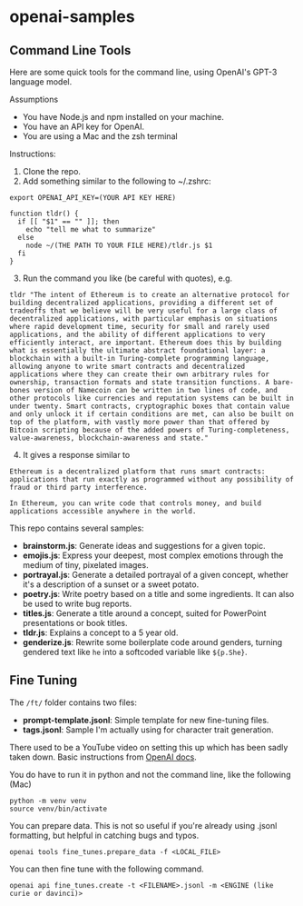 # openai-samples

## Command Line Tools

Here are some quick tools for the command line, using OpenAI's GPT-3 language model.

Assumptions

- You have Node.js and npm installed on your machine.
- You have an API key for OpenAI.
- You are using a Mac and the zsh terminal

Instructions:

1. Clone the repo.
2. Add something similar to the following to ~/.zshrc:

```
export OPENAI_API_KEY=(YOUR API KEY HERE)

function tldr() {
  if [[ "$1" == "" ]]; then
    echo "tell me what to summarize"
  else
	node ~/(THE PATH TO YOUR FILE HERE)/tldr.js $1
  fi
}
```

3. Run the command you like (be careful with quotes), e.g.

```
tldr "The intent of Ethereum is to create an alternative protocol for building decentralized applications, providing a different set of tradeoffs that we believe will be very useful for a large class of decentralized applications, with particular emphasis on situations where rapid development time, security for small and rarely used applications, and the ability of different applications to very efficiently interact, are important. Ethereum does this by building what is essentially the ultimate abstract foundational layer: a blockchain with a built-in Turing-complete programming language, allowing anyone to write smart contracts and decentralized applications where they can create their own arbitrary rules for ownership, transaction formats and state transition functions. A bare-bones version of Namecoin can be written in two lines of code, and other protocols like currencies and reputation systems can be built in under twenty. Smart contracts, cryptographic boxes that contain value and only unlock it if certain conditions are met, can also be built on top of the platform, with vastly more power than that offered by Bitcoin scripting because of the added powers of Turing-completeness, value-awareness, blockchain-awareness and state."
```

4. It gives a response similar to

```
Ethereum is a decentralized platform that runs smart contracts: applications that run exactly as programmed without any possibility of fraud or third party interference.

In Ethereum, you can write code that controls money, and build applications accessible anywhere in the world.
```

This repo contains several samples:

- **brainstorm.js**: Generate ideas and suggestions for a given topic.
- **emojis.js**: Express your deepest, most complex emotions through the medium of tiny, pixelated images.
- **portrayal.js**: Generate a detailed portrayal of a given concept, whether it's a description of a sunset or a sweet potato.
- **poetry.js**: Write poetry based on a title and some ingredients. It can also be used to write bug reports. 
- **titles.js**: Generate a title around a concept, suited for PowerPoint presentations or book titles.
- **tldr.js**: Explains a concept to a 5 year old.
- **genderize.js**: Rewrite some boilerplate code around genders, turning gendered text like `he` into a softcoded variable like `${p.She}`.

## Fine Tuning

The `/ft/` folder contains two files:

- **prompt-template.jsonl**: Simple template for new fine-tuning files.
- **tags.jsonl**: Sample I'm actually using for character trait generation. 

There used to be a YouTube video on setting this up which has been sadly taken down. Basic instructions from [OpenAI docs](https://beta.openai.com/docs/guides/fine-tuning).

You do have to run it in python and not the command line, like the following (Mac)

```
python -m venv venv
source venv/bin/activate
```

You can prepare data. This is not so useful if you're already using .jsonl formatting, but helpful in catching bugs and typos.

```
openai tools fine_tunes.prepare_data -f <LOCAL_FILE>
```

You can then fine tune with the following command.

```
openai api fine_tunes.create -t <FILENAME>.jsonl -m <ENGINE (like curie or davinci)>
```